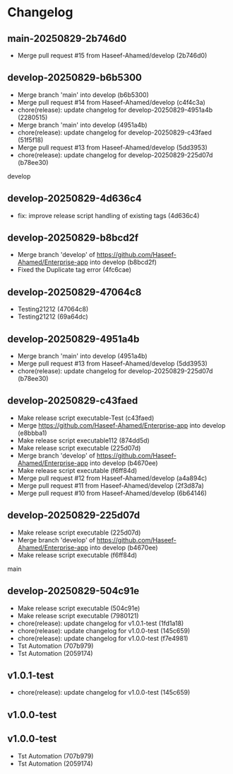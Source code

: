 # Changelog

## main-20250829-2b746d0

- Merge pull request #15 from Haseef-Ahamed/develop (2b746d0)


## develop-20250829-b6b5300

- Merge branch 'main' into develop (b6b5300)
- Merge pull request #14 from Haseef-Ahamed/develop (c4f4c3a)
- chore(release): update changelog for develop-20250829-4951a4b (2280515)
- Merge branch 'main' into develop (4951a4b)
- chore(release): update changelog for develop-20250829-c43faed (51f5f18)
- Merge pull request #13 from Haseef-Ahamed/develop (5dd3953)
- chore(release): update changelog for develop-20250829-225d07d (b78ee30)


develop
## develop-20250829-4d636c4

- fix: improve release script handling of existing tags (4d636c4)


## develop-20250829-b8bcd2f

- Merge branch 'develop' of https://github.com/Haseef-Ahamed/Enterprise-app into develop (b8bcd2f)
- Fixed the Duplicate tag error (4fc6cae)


## develop-20250829-47064c8

-  Testing21212 (47064c8)
-  Testing21212 (69a64dc)

## develop-20250829-4951a4b

- Merge branch 'main' into develop (4951a4b)
- Merge pull request #13 from Haseef-Ahamed/develop (5dd3953)
- chore(release): update changelog for develop-20250829-225d07d (b78ee30)



## develop-20250829-c43faed

- Make release script executable-Test (c43faed)
- Merge https://github.com/Haseef-Ahamed/Enterprise-app into develop (e8bbba1)
- Make release script executable112 (874dd5d)
- Make release script executable (225d07d)
- Merge branch 'develop' of https://github.com/Haseef-Ahamed/Enterprise-app into develop (b4670ee)
- Make release script executable (f6ff84d)
- Merge pull request #12 from Haseef-Ahamed/develop (a4a894c)
- Merge pull request #11 from Haseef-Ahamed/develop (2f3d87a)
- Merge pull request #10 from Haseef-Ahamed/develop (6b64146)
## develop-20250829-225d07d

- Make release script executable (225d07d)
- Merge branch 'develop' of https://github.com/Haseef-Ahamed/Enterprise-app into develop (b4670ee)
- Make release script executable (f6ff84d)

main


## develop-20250829-504c91e

- Make release script executable (504c91e)
- Make release script executable (7980121)
- chore(release): update changelog for v1.0.1-test (1fd1a18)
- chore(release): update changelog for v1.0.0-test (145c659)
- chore(release): update changelog for v1.0.0-test (f7e4981)
-  Tst Automation (707b979)
-  Tst Automation (2059174)


## v1.0.1-test

- chore(release): update changelog for v1.0.0-test (145c659)


## v1.0.0-test




## v1.0.0-test

-  Tst Automation (707b979)
-  Tst Automation (2059174)
